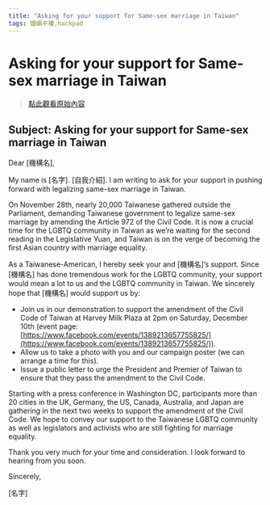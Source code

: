```yaml
---
title: "Asking for your support for Same-sex marriage in Taiwan"
tags: 婚姻平權,hackpad
---
```


# Asking for your support for Same-sex marriage in Taiwan

> [點此觀看原始內容](https://g0v.hackpad.tw/UWnOMrLhkfT)

Subject: Asking for your support for Same-sex marriage in Taiwan
--
Dear \[機構名\],

My name is \[名字\]. \[自我介紹\]. I am writing to ask for your support in pushing forward with legalizing same-sex marriage in Taiwan.

On November 28th, nearly 20,000 Taiwanese gathered outside the Parliament, demanding Taiwanese government to legalize same-sex marriage by amending the Article 972 of the Civil Code. It is now a crucial time for the LGBTQ community in Taiwan as we’re waiting for the second reading in the Legislative Yuan, and Taiwan is on the verge of becoming the first Asian country with marriage equality.

As a Taiwanese-American, I hereby seek your and \[機構名\]’s support. Since \[機構名\] has done tremendous work for the LGBTQ community, your support would mean a lot to us and the LGBTQ community in Taiwan. We sincerely hope that \[機構名\] would support us by:

- Join us in our demonstration to support the amendment of the Civil Code of Taiwan at Harvey Milk Plaza at 2pm on Saturday, December 10th (event page: [https://www.facebook.com/events/1389213657755825/](https://www.facebook.com/events/1389213657755825/)).
- Allow us to take a photo with you and our campaign poster (we can arrange a time for this).
- Issue a public letter to urge the President and Premier of Taiwan to ensure that they pass the amendment to the Civil Code.

Starting with a press conference in Washington DC, participants more than 20 cities in the UK, Germany, the US, Canada, Australia, and Japan are gathering in the next two weeks to support the amendment of the Civil Code. We hope to convey our support to the Taiwanese LGBTQ community as well as legislators and activists who are still fighting for marriage equality.

Thank you very much for your time and consideration. I look forward to hearing from you soon.

Sincerely,

\[名字\]

